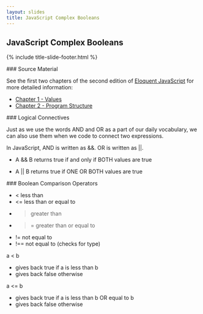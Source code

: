 ```yaml
---
layout: slides
title: JavaScript Complex Booleans
---
```


<section markdown="block" class="title-slide">

# JavaScript Complex Booleans

{% include title-slide-footer.html %}
</section>

<section markdown="block">
### Source Material

See the first two chapters of the second edition of [Eloquent JavaScript](http://eloquentjavascript.net/2nd_edition/preview/) for more detailed information:

* [Chapter 1 - Values](http://eloquentjavascript.net/2nd_edition/preview/01_values.html)
* [Chapter 2 - Program Structure](http://eloquentjavascript.net/2nd_edition/preview/02_program_structure.html)
</section>

<section markdown="block">
### Logical Connectives

Just as we use the words AND and OR as a part of our daily vocabulary, we can also use them when we code to connect two expressions.

In JavaScript, AND is written as &&. 
OR is written as ||.

* A && B returns true if and only if BOTH values are true

* A || B returns true if ONE OR BOTH values are true

</section>

<section markdown="block">
### Boolean Comparison Operators

* < less than
* <= less than or equal to
* > greater than
* >= greater than or equal to
* != not equal to
* !== not equal to (checks for type)

a < b

* gives back true if a is less than b
* gives back false otherwise

a <= b

* gives back true if a is less than b OR equal to b
* gives back false otherwise

</section>
